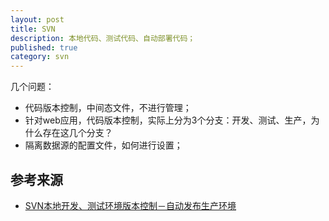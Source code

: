 ```yaml
---
layout: post
title: SVN
description: 本地代码、测试代码、自动部署代码；
published: true
category: svn
---
```



几个问题：


* 代码版本控制，中间态文件，不进行管理；
* 针对web应用，代码版本控制，实际上分为3个分支：开发、测试、生产，为什么存在这几个分支？
* 隔离数据源的配置文件，如何进行设置；

































## 参考来源

* [SVN本地开发、测试环境版本控制－自动发布生产环境][SVN本地开发、测试环境版本控制－自动发布生产环境]








[NingG]:    http://ningg.github.com  "NingG"
[SVN本地开发、测试环境版本控制－自动发布生产环境]:		http://my.oschina.net/longhtml/blog/153361









